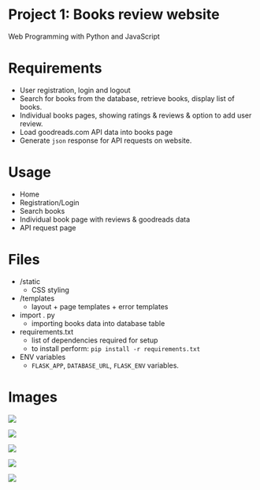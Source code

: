 # Project 1: Books review website

Web Programming with Python and JavaScript

# Requirements
* User registration, login and logout
* Search for books from the database, retrieve books, display list of books.
* Individual books pages, showing ratings & reviews & option to add user review.
* Load goodreads.com API data into books page
* Generate `json` response for API requests on website.

# Usage
* Home
* Registration/Login
* Search books
* Individual book page with reviews & goodreads data
* API request page

# Files
* /static
    * CSS styling
* /templates
    * layout + page templates + error templates
* import . py
    * importing books data into database table
* requirements.txt
    * list of dependencies required for setup
    * to install perform: `pip install -r requirements.txt`
* ENV variables
    * `FLASK_APP`, `DATABASE_URL`, `FLASK_ENV` variables.

# Images
![](http://i.imgur.com/3Tjxhhj.png)

![](http://i.imgur.com/y8ja9Ap.png)

![](http://i.imgur.com/HYj1eTS.png)

![](http://i.imgur.com/ucyLLV0.png)

![](http://i.imgur.com/18WwheN.png)





